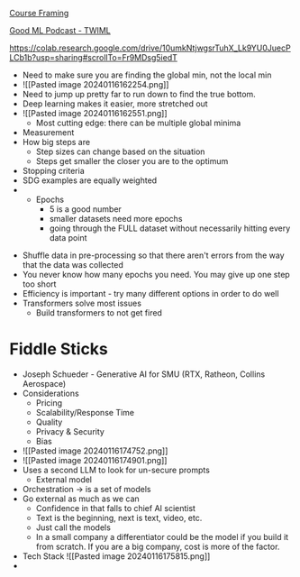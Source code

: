 [Course Framing](https://docs.google.com/document/d/1jUDR61z1pCCXnpr2CbXJXywe45MrSabPuijx2BPO0Sg/edit?pli=1)

[Good ML Podcast - TWIML](https://twimlai.com/)

https://colab.research.google.com/drive/10umkNtjwgsrTuhX_Lk9YU0JuecPLCb1b?usp=sharing#scrollTo=Fr9MDsg5iedT

- Need to make sure you are finding the global min, not the local min
- ![[Pasted image 20240116162254.png]]
- Need to jump up pretty far to run down to find the true bottom. 
- Deep learning makes it easier, more stretched out
- ![[Pasted image 20240116162551.png]]
	- Most cutting edge: there can be multiple global minima 
- Measurement
- How big steps are
	- Step sizes can change based on the situation
	- Steps get smaller the closer you are to the optimum
- Stopping criteria
- SDG examples are equally weighted
- * Epochs
	* 5 is a good number
	* smaller datasets need more epochs
	* going through the FULL dataset without necessarily hitting every data point
* Shuffle data in pre-processing so that there aren't errors from the way that the data was collected
* You never know how many epochs you need. You may give up one step too short
* Efficiency is important - try many different options in order to do well
* Transformers solve most issues
	* Build transformers to not get fired 

# Fiddle Sticks
- Joseph Schueder - Generative AI for SMU (RTX, Ratheon, Collins Aerospace)
- Considerations
	- Pricing
	- Scalability/Response Time
	- Quality
	- Privacy & Security
	- Bias
- ![[Pasted image 20240116174752.png]]
- ![[Pasted image 20240116174901.png]]
- Uses a second LLM to look for un-secure prompts
	- External model
- Orchestration -> is a set of models
- Go external as much as we can
	- Confidence in that falls to chief AI scientist
	- Text is the beginning, next is text, video, etc.
	- Just call the models
	- In a small company a differentiator could be the model if you build it from scratch. If you are a big company, cost is more of the factor.
- Tech Stack ![[Pasted image 20240116175815.png]]
- 